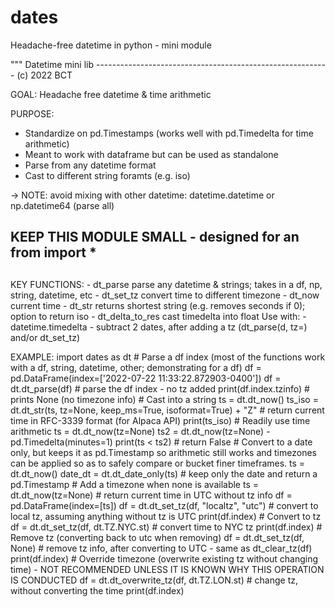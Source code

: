 # dates
Headache-free datetime in python - mini module


""" Datetime mini lib ----------------------------------------------------------
(c) 2022 BCT

GOAL: Headache free datetime & time arithmetic

PURPOSE:
- Standardize on pd.Timestamps (works well with pd.Timedelta for time arithmetic)
- Meant to work with dataframe but can be used as standalone
- Parse from any datetime format
- Cast to different string foramts  (e.g. iso)

-> NOTE: avoid mixing with other datetime: datetime.datetime or np.datetime64 (parse all)

##
##  KEEP THIS MODULE SMALL - designed for an from import * 
##

KEY FUNCTIONS:
    - dt_parse          parse any datetime & strings; takes in a df, np, string, datetime, etc
    - dt_set_tz         convert time to different timezone
    - dt_now            current time
    - dt_str            returns shortest string (e.g. removes seconds if 0); option to return iso
    - dt_delta_to_res   cast timedelta into float
Use with:
    - datetime.timedelta
    - subtract 2 dates, after adding a tz (dt_parse(d, tz=<pick tz>) and/or dt_set_tz)

EXAMPLE:
    import dates as dt
    # Parse a df index (most of the functions work with a df, string, datetime, other; demonstrating for a df)
        df = pd.DataFrame(index=['2022-07-22 11:33:22.872903-0400'])
        df = dt.dt_parse(df)                        # parse the df index - no tz added
        print(df.index.tzinfo)                      # prints None (no timezone info)
    # Cast into a string
        ts = dt.dt_now()
        ts_iso = dt.dt_str(ts, tz=None, keep_ms=True, isoformat=True) + "Z" # return current time in RFC-3339 format (for Alpaca API)
        print(ts_iso)
    # Readily use time arithmetic
        ts = dt.dt_now(tz=None)
        ts2 = dt.dt_now(tz=None) - pd.Timedelta(minutes=1)
        print(ts < ts2)                             # return False
    # Convert to a date only, but keeps it as pd.Timestamp so arithmetic still works and timezones can be applied so as to safely compare or bucket finer timeframes.
        ts = dt.dt_now()
        date_dt = dt.dt_date_only(ts)               # keep only the date and return a pd.Timestamp
    # Add a timezone when none is available
        ts = dt.dt_now(tz=None)                     # return current time in UTC without tz info
        df = pd.DataFrame(index=[ts])
        df = dt.dt_set_tz(df, "localtz", "utc")     # convert to local tz, assuming anything without tz is UTC
        print(df.index)
    # Convert to tz
        df = dt.dt_set_tz(df, dt.TZ.NYC.st)         # convert time to NYC tz
        print(df.index)
    # Remove tz (converting back to utc when removing)
        df = dt.dt_set_tz(df, None)                 # remove tz info, after converting to UTC - same as dt_clear_tz(df)
        print(df.index)
    # Override timezone (overwrite existing tz without changing time) - NOT RECOMMENDED UNLESS IT IS KNOWN WHY THIS OPERATION IS CONDUCTED
        df = dt.dt_overwrite_tz(df, dt.TZ.LON.st)   # change tz, without converting the time
        print(df.index)
